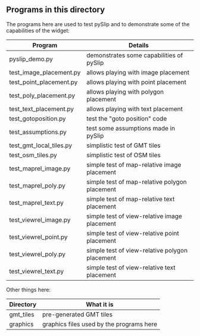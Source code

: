 ## Programs in this directory

The programs here are used to test pySlip and to demonstrate some of the
capabilities of the widget:

|Program|Details|
|-------|-------|
|pyslip_demo.py| demonstrates some capabilities of pySlip |
|test_image_placement.py| allows playing with image placement |
|test_point_placement.py| allows playing with point placement |
|test_poly_placement.py| allows playing with polygon placement |
|test_text_placement.py| allows playing with text placement |
|test_gotoposition.py| test the "goto position" code |
|test_assumptions.py| test some assumptions made in pySlip |
|test_gmt_local_tiles.py| simplistic test of GMT tiles |
|test_osm_tiles.py| simplistic test of OSM tiles |
|test_maprel_image.py| simple test of map-relative image placement |
|test_maprel_poly.py| simple test of map-relative polygon placement |
|test_maprel_text.py| simple test of map-relative text placement |
|test_viewrel_image.py| simple test of view-relative image placement |
|test_viewrel_point.py| simple test of view-relative point placement |
|test_viewrel_poly.py| simple test of view-relative polygon placement |
|test_viewrel_text.py| simple test of view-relative text placement |

Other things here:

|Directory|What it is|
|---------|----------|
|gmt_tiles| pre-generated GMT tiles |
|graphics| graphics files used by the programs here |
